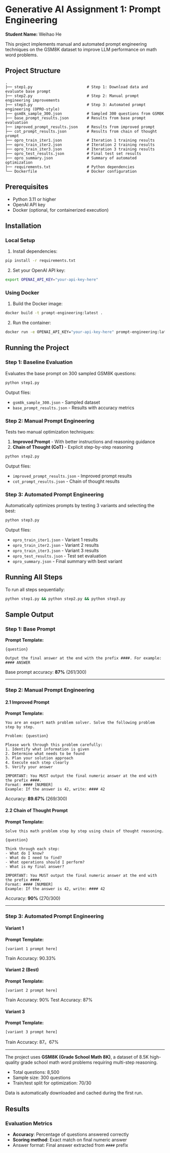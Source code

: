 # Generative AI Assignment 1: Prompt Engineering

**Student Name:** Weihao He


This project implements manual and automated prompt engineering techniques on the GSM8K dataset to improve LLM performance on math word problems.

## Project Structure

```
.
├── step1.py                        # Step 1: Download data and evaluate base prompt
├── step2.py                        # Step 2: Manual prompt engineering improvements
├── step3.py                        # Step 3: Automated prompt engineering (OPRO-style)
├── gsm8k_sample_300.json           # Sampled 300 questions from GSM8K
├── base_prompt_results.json        # Results from base prompt evaluation
├── improved_prompt_results.json    # Results from improved prompt
├── cot_prompt_results.json         # Results from chain of thought prompt
├── opro_train_iter1.json           # Iteration 1 training results
├── opro_train_iter2.json           # Iteration 2 training results
├── opro_train_iter3.json           # Iteration 3 training results
├── opro_test_results.json          # Final test set results
├── opro_summary.json               # Summary of automated optimization
├── requirements.txt                # Python dependencies
└── Dockerfile                      # Docker configuration
```

## Prerequisites

- Python 3.11 or higher
- OpenAI API key
- Docker (optional, for containerized execution)

## Installation

### Local Setup

1. Install dependencies:
```bash
pip install -r requirements.txt
```

2. Set your OpenAI API key:
```bash
export OPENAI_API_KEY="your-api-key-here"
```

### Using Docker

1. Build the Docker image:
```bash
docker build -t prompt-engineering:latest .
```

2. Run the container:
```bash
docker run -e OPENAI_API_KEY="your-api-key-here" prompt-engineering:latest
```

## Running the Project

### Step 1: Baseline Evaluation

Evaluates the base prompt on 300 sampled GSM8K questions:

```bash
python step1.py
```

Output files:
- `gsm8k_sample_300.json` - Sampled dataset
- `base_prompt_results.json` - Results with accuracy metrics

### Step 2: Manual Prompt Engineering

Tests two manual optimization techniques:
1. **Improved Prompt** - With better instructions and reasoning guidance
2. **Chain of Thought (CoT)** - Explicit step-by-step reasoning

```bash
python step2.py
```

Output files:
- `improved_prompt_results.json` - Improved prompt results
- `cot_prompt_results.json` - Chain of thought results

### Step 3: Automated Prompt Engineering

Automatically optimizes prompts by testing 3 variants and selecting the best:

```bash
python step3.py
```

Output files:
- `opro_train_iter1.json` - Variant 1 results
- `opro_train_iter2.json` - Variant 2 results
- `opro_train_iter3.json` - Variant 3 results
- `opro_test_results.json` - Test set evaluation
- `opro_summary.json` - Final summary with best variant

## Running All Steps

To run all steps sequentially:

```bash
python step1.py && python step2.py && python step3.py
```
## Sample Output

### Step 1: Base Prompt

**Prompt Template:**
```
{question}

Output the final answer at the end with the prefix ####. For example: #### ANSWER
```

Base prompt accuracy: **87%** (261/300)

---

### Step 2: Manual Prompt Engineering

#### 2.1 Improved Prompt

**Prompt Template:**
```
You are an expert math problem solver. Solve the following problem step by step.

Problem: {question}

Please work through this problem carefully:
1. Identify what information is given
2. Determine what needs to be found
3. Plan your solution approach
4. Execute each step clearly
5. Verify your answer

IMPORTANT: You MUST output the final numeric answer at the end with the prefix ####.
Format: #### [NUMBER]
Example: If the answer is 42, write: #### 42
```

Accuracy: **89.67%** (269/300)

#### 2.2 Chain of Thought Prompt

**Prompt Template:**
```
Solve this math problem step by step using chain of thought reasoning.

{question}

Think through each step:
- What do I know?
- What do I need to find?
- What operations should I perform?
- What is my final answer?

IMPORTANT: You MUST output the final numeric answer at the end with the prefix ####.
Format: #### [NUMBER]
Example: If the answer is 42, write: #### 42
```

Accuracy: **90%** (270/300)

---

### Step 3: Automated Prompt Engineering

#### Variant 1
**Prompt Template:**
```
[variant 1 prompt here]
```
Train Accuracy: 90.33%

#### Variant 2 (Best)
**Prompt Template:**
```
[variant 2 prompt here]
```
Train Accuracy: 90%
Test Accuracy: 87%

#### Variant 3
**Prompt Template:**
```
[variant 3 prompt here]
```
Train Accuracy: 87。67%

---



The project uses **GSM8K (Grade School Math 8K)**, a dataset of 8.5K high-quality grade school math word problems requiring multi-step reasoning.

- Total questions: 8,500
- Sample size: 300 questions
- Train/test split for optimization: 70/30

Data is automatically downloaded and cached during the first run.

## Results

### Evaluation Metrics

- **Accuracy**: Percentage of questions answered correctly
- **Scoring method**: Exact match on final numeric answer
- Answer format: Final answer extracted from `####` prefix



